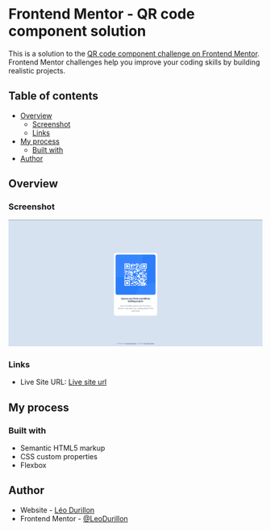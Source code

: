 # Frontend Mentor - QR code component solution

This is a solution to the [QR code component challenge on Frontend Mentor](https://www.frontendmentor.io/challenges/qr-code-component-iux_sIO_H). Frontend Mentor challenges help you improve your coding skills by building realistic projects.

## Table of contents

- [Overview](#overview)
  - [Screenshot](#screenshot)
  - [Links](#links)
- [My process](#my-process)
  - [Built with](#built-with)
- [Author](#author)

## Overview

### Screenshot

![Final Result](./images/FinalResult.png)

### Links

- Live Site URL: [Live site url](https://leodurillon.github.io/FrontEndMentor_QR_Code/)

## My process

### Built with

- Semantic HTML5 markup
- CSS custom properties
- Flexbox

## Author

- Website - [Léo Durillon](https://leo-durillon.fr/)
- Frontend Mentor - [@LeoDurillon](https://www.frontendmentor.io/profile/LeoDurillon)
